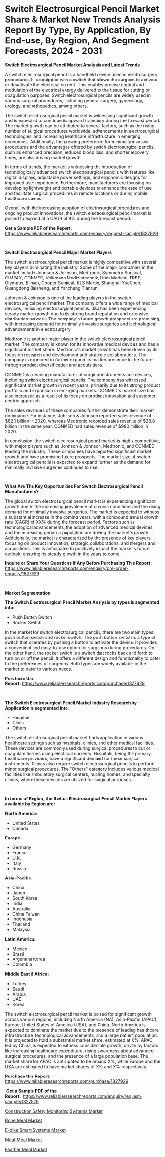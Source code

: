<p><h1>Switch Electrosurgical Pencil Market Share & Market New Trends Analysis Report By Type, By Application, By End-use, By Region, And Segment Forecasts, 2024 - 2031</h1></p><p><strong>Switch Electrosurgical Pencil Market Analysis and Latest Trends</strong></p>
<p><p>A switch electrosurgical pencil is a handheld device used in electrosurgery procedures. It is equipped with a switch that allows the surgeon to activate or deactivate the electrical current. This enables precise control and modulation of the electrical energy delivered to the tissue for cutting or coagulation purposes. Switch electrosurgical pencils are widely used in various surgical procedures, including general surgery, gynecology, urology, and orthopedics, among others.</p><p>The switch electrosurgical pencil market is witnessing significant growth and is expected to continue its upward trajectory during the forecast period. The market growth can be attributed to several factors, such as the rising number of surgical procedures worldwide, advancements in electrosurgical technologies, and increasing healthcare infrastructure in emerging economies. Additionally, the growing preference for minimally invasive procedures and the advantages offered by switch electrosurgical pencils, such as enhanced precision, reduced blood loss, and shorter recovery times, are also driving market growth.</p><p>In terms of trends, the market is witnessing the introduction of technologically advanced switch electrosurgical pencils with features like digital displays, adjustable power settings, and ergonomic designs for improved user experience. Furthermore, manufacturers are focusing on developing lightweight and portable devices to enhance the ease of use and facilitate surgical procedures in remote locations or during mobile healthcare camps.</p><p>Overall, with the increasing adoption of electrosurgical procedures and ongoing product innovations, the switch electrosurgical pencil market is poised to expand at a CAGR of 9% during the forecast period.</p></p>
<p><strong>Get a Sample PDF of the Report:&nbsp;</strong> <a href="https://www.reliableresearchreports.com/enquiry/request-sample/1827929">https://www.reliableresearchreports.com/enquiry/request-sample/1827929</a></p>
<p>&nbsp;</p>
<p><strong>Switch Electrosurgical Pencil Major Market Players</strong></p>
<p><p>The switch electrosurgical pencil market is highly competitive with several key players dominating the industry. Some of the major companies in the market include Johnson & Johnson, Medtronic, Symmetry Surgical, CIMPAX, CONMED, Volkmann Medizintechnik, Utah Medical, ERBE, Olympus, Ellman, Cooper Surgical, KLS Martin, Shanghai YueChen, Guangdong Baisheng, and Yancheng Tianrun.</p><p>Johnson & Johnson is one of the leading players in the switch electrosurgical pencil market. The company offers a wide range of medical devices, including electrosurgical pencils. J&J has been experiencing steady market growth due to its strong brand reputation and extensive distribution network. The company's future growth prospects are promising, with increasing demand for minimally invasive surgeries and technological advancements in electrosurgery.</p><p>Medtronic is another major player in the switch electrosurgical pencil market. The company is known for its innovative medical devices and has a significant market share. Medtronic's market growth has been driven by its focus on research and development and strategic collaborations. The company is expected to further expand its market presence in the future through product diversification and acquisitions.</p><p>CONMED is a leading manufacturer of surgical instruments and devices, including switch electrosurgical pencils. The company has witnessed significant market growth in recent years, primarily due to its strong product portfolio and expansion in emerging markets. CONMED's market size has also increased as a result of its focus on product innovation and customer-centric approach.</p><p>The sales revenues of these companies further demonstrate their market dominance. For instance, Johnson & Johnson reported sales revenue of $82.1 billion in 2020, whereas Medtronic recorded sales revenue of $28.8 billion in the same year. CONMED had sales revenue of $980 million in 2020.</p><p>In conclusion, the switch electrosurgical pencil market is highly competitive, with major players such as Johnson & Johnson, Medtronic, and CONMED leading the industry. These companies have reported significant market growth and have promising future prospects. The market size of switch electrosurgical pencils is expected to expand further as the demand for minimally invasive surgeries continues to rise.</p></p>
<p>&nbsp;</p>
<p><strong>What Are The Key Opportunities For Switch Electrosurgical Pencil Manufacturers?</strong></p>
<p><p>The global switch electrosurgical pencil market is experiencing significant growth due to the increasing prevalence of chronic conditions and the rising demand for minimally invasive surgeries. The market is expected to witness a substantial increase in the coming years, with a compound annual growth rate (CAGR) of XX% during the forecast period. Factors such as technological advancements, the adoption of advanced medical devices, and the increasing geriatric population are driving the market's growth. Additionally, the market is characterized by the presence of key players focusing on product innovation, strategic collaborations, and mergers and acquisitions. This is anticipated to positively impact the market's future outlook, ensuring its steady growth in the years to come.</p></p>
<p><strong>Inquire or Share Your Questions If Any Before Purchasing This Report:</strong> <a href="https://www.reliableresearchreports.com/enquiry/pre-order-enquiry/1827929">https://www.reliableresearchreports.com/enquiry/pre-order-enquiry/1827929</a></p>
<p>&nbsp;</p>
<p><strong>Market Segmentation</strong></p>
<p><strong>The Switch Electrosurgical Pencil Market Analysis by types is segmented into:</strong></p>
<p><ul><li>Push Button Switch</li><li>Rocker Switch</li></ul></p>
<p><p>In the market for switch electrosurgical pencils, there are two main types: push button switch and rocker switch. The push button switch is a type of switch that operates by pushing a button to activate the device. It provides a convenient and easy-to-use option for surgeons during procedures. On the other hand, the rocker switch is a switch that rocks back and forth to turn on or off the pencil. It offers a different design and functionality to cater to the preferences of surgeons. Both types are widely available in the market to cater to various needs.</p></p>
<p><strong>Purchase this Report:&nbsp;</strong><a href="https://www.reliableresearchreports.com/purchase/1827929">https://www.reliableresearchreports.com/purchase/1827929</a></p>
<p>&nbsp;</p>
<p><strong>The Switch Electrosurgical Pencil Market Industry Research by Application is segmented into:</strong></p>
<p><ul><li>Hospital</li><li>Clinic</li><li>Others</li></ul></p>
<p><p>The switch electrosurgical pencil market finds application in various healthcare settings such as hospitals, clinics, and other medical facilities. These devices are commonly used during surgical procedures to cut or coagulate tissues using electrical currents. Hospitals, being the primary healthcare providers, have a significant demand for these surgical instruments. Clinics also require switch electrosurgical pencils to perform minor surgical procedures. The "Others" category includes various medical facilities like ambulatory surgical centers, nursing homes, and specialty clinics, where these devices are utilized for surgical purposes.</p></p>
<p>&nbsp;</p>
<p><strong>In terms of Region, the Switch Electrosurgical Pencil Market Players available by Region are:</strong></p>
<p>
    <p> <strong> North America: </strong>
        <ul>
            <li>United States</li>
            <li>Canada</li>
        </ul>
        </p> 
    <p> <strong> Europe: </strong>
        <ul>
            <li>Germany</li>
            <li>France</li>
            <li>U.K.</li>
            <li>Italy</li>
            <li>Russia</li>
        </ul>
        </p> 
    <p> <strong> Asia-Pacific: </strong>
        <ul>
            <li>China</li>
            <li>Japan</li>
            <li>South Korea</li>
            <li>India</li>
            <li>Australia</li>
            <li>China Taiwan</li>
            <li>Indonesia</li>
            <li>Thailand</li>
            <li>Malaysia</li>
        </ul>
        </p> 
    <p> <strong> Latin America: </strong>
        <ul>
            <li>Mexico</li>
            <li>Brazil</li>
            <li>Argentina Korea</li>
            <li>Colombia</li>
        </ul>
        </p> 
    <p> <strong> Middle East & Africa: </strong>
        <ul>
            <li>Turkey</li>
            <li>Saudi</li>
            <li>Arabia</li>
            <li>UAE</li>
            <li>Korea</li>
        </ul>
    </p>
    </p>
<p><p>The switch electrosurgical pencil market is poised for significant growth across various regions, including North America (NA), Asia-Pacific (APAC), Europe, United States of America (USA), and China. North America is expected to dominate the market due to the presence of leading healthcare infrastructure, technological advancements, and a large patient population. It is projected to hold a substantial market share, estimated at X%. APAC, led by China, is expected to witness considerable growth, driven by factors like increasing healthcare expenditure, rising awareness about advanced surgical procedures, and the presence of a large population base. The market share for APAC is anticipated to be around X%, while Europe and the USA are estimated to have market shares of X% and X% respectively.</p></p>
<p><strong>Purchase this Report: </strong><a href="https://www.reliableresearchreports.com/purchase/1827929">https://www.reliableresearchreports.com/purchase/1827929</a></p>
<p>&nbsp;<strong>Get a Sample PDF of the Report:&nbsp;&nbsp;</strong><a href="https://www.reliableresearchreports.com/enquiry/request-sample/1827929">https://www.reliableresearchreports.com/enquiry/request-sample/1827929</a></p>
<p><strong></strong></p>
<p><p><a href="https://github.com/alvaradolanezhpnoeeozz2ue/Market-Research-Report-List-1/blob/main/construction-safety-monitoring-systems-market.md">Construction Safety Monitoring Systems Market</a></p><p><a href="https://medium.com/@petrawillms/bone-meal-market-furnishes-information-on-market-share-market-trends-and-market-growth-316d480b6be5">Bone Meal Market</a></p><p><a href="https://github.com/jaidynmorantestelletmjzya/Market-Research-Report-List-1/blob/main/e-bike-smart-systems-market.md">E-bike Smart Systems Market</a></p><p><a href="https://medium.com/@petrawillms/meat-meal-market-the-key-to-successful-business-strategy-forecast-till-2031-4b59243e79bb">Meat Meal Market</a></p><p><a href="https://medium.com/@petrawillms/feather-meal-market-analysis-its-cagr-market-segmentation-and-global-industry-overview-08b72bda6f43">Feather Meal Market</a></p></p>